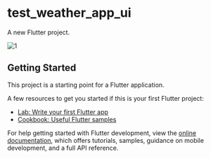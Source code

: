 # test_weather_app_ui

A new Flutter project.

![1](https://github.com/user-attachments/assets/4b6e159e-b4e4-4c41-bcc0-66663ab986ff)


## Getting Started

This project is a starting point for a Flutter application.

A few resources to get you started if this is your first Flutter project:

- [Lab: Write your first Flutter app](https://docs.flutter.dev/get-started/codelab)
- [Cookbook: Useful Flutter samples](https://docs.flutter.dev/cookbook)

For help getting started with Flutter development, view the
[online documentation](https://docs.flutter.dev/), which offers tutorials,
samples, guidance on mobile development, and a full API reference.
